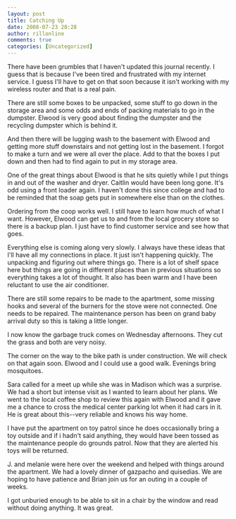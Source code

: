 ```yaml
---
layout: post
title: Catching Up
date: 2008-07-23 20:28
author: rillonline
comments: true
categories: [Uncategorized]
---
```

There have been grumbles that I haven't updated this journal recently. I guess that is because I've been tired and frustrated with my internet service. I guess I'll have to get on that soon because it isn't working with my wireless router and that is a real pain. 

There are still some boxes to be unpacked, some stuff to go down in the storage area and some odds and ends of packing materials to go in the dumpster. Elwood is very good about finding the dumpster and the recycling dumpster which is behind it.

And then there will be lugging wash to the basement with Elwood and getting more stuff downstairs and not getting lost in the basement. I forgot to make a turn and we were all over the place. Add to that the boxes I put down and then had to find again to put in my storage area. 

One of the great things about Elwood is that he sits quietly while I put things in and out of the washer and dryer. Caitlin would have been long gone. It's odd using a front loader again. I haven't done this since college and had to be reminded that the soap gets put in somewhere else than on the clothes.

Ordering from the coop works well. I still have to learn how much of what I want. However, Elwood can get us to and from the local grocery store so there is a backup plan. I just have to find customer service and see how that goes.

Everything else is coming along very slowly. I always have these ideas that I'll have all my connections in place. It just isn't happening quickly. The unpacking and figuring out where things go. There is a lot of shelf space here but things are going in different places than in previous situations so everything takes a lot of thought. It also has been warm and I have been reluctant to use the air conditioner.

There are still some repairs to be made to the apartment, some missing hooks and several of the burners for the stove were not connected. One needs to be repaired. The maintenance person has been on grand baby arrival duty so this is taking a little longer.

I now know the garbage truck comes on Wednesday afternoons. They cut the grass and both are very noisy.

The corner on the way to the bike path is under construction. We will check on that again soon. Elwood and I could use a good walk. Evenings bring mosquitoes.

Sara called for a meet up while she was in Madison which was a surprise. We had a short but intense visit as I wanted to learn about her plans. We went to the local coffee shop to review this again with Elwood and it gave me a chance to cross the medical center parking lot when it had cars in it. He is great about this--very reliable and knows his way home.

I have put the apartment on toy patrol since he does occasionally bring a toy outside and if i hadn't said anything, they would have been tossed as the maintenance people do grounds patrol. Now that they are alerted his toys will be returned.

J. and melanie were here over the weekend and helped with things around the apartment. We had a lovely dinner of gazpacho and quisedias. We are hoping to have patience and Brian join us for an outing in a couple of weeks.

I got unburied enough to be able to sit in a chair by the window and read without doing anything. It was great.

